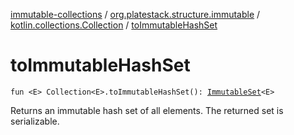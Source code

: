 [immutable-collections](../../index.md) / [org.platestack.structure.immutable](../index.md) / [kotlin.collections.Collection](index.md) / [toImmutableHashSet](.)

# toImmutableHashSet

`fun <E> Collection<E>.toImmutableHashSet(): `[`ImmutableSet`](../-immutable-set.md)`<E>`

Returns an immutable hash set of all elements. The returned set is serializable.


